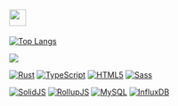 #  <img src="https://media.giphy.com/media/WUlplcMpOCEmTGBtBW/giphy.gif" width="30">

<!--
| <img src="./assets/languages/java.svg" width="24"> | <img src="./assets/languages/kotlin.svg" width="24"> | <img src="./assets/languages/javascript.svg" width="24"> | <img src="./assets/languages/typescript.svg" width="48"> | <img src="./assets/languages/html-5.svg" width="24"> | <img src="./assets/languages/css-3.svg" width="24"> | <img src="./assets/languages/rust.svg" width="24"> |
|--|--|--|--|--| -- | -- |
-->

[![Top Langs](https://github-readme-stats.vercel.app/api/top-langs/?username=y1j2x34&langs_count=10&layout=compact&theme=light)](https://github.com/anuraghazra/github-readme-stats)

![](https://github-readme-stats-liby.vercel.app/api?username=y1j2x34&show_icons=true&hide=stars&hide_title=true&theme=cobalt&hide_border=true)

[![Rust](https://img.shields.io/badge/rust-%23000000.svg?style=for-the-badge&logo=rust&logoColor=white)](https://www.rust-lang.org/)
[![TypeScript](https://img.shields.io/badge/typescript-%23007ACC.svg?style=for-the-badge&logo=typescript&logoColor=white)](https://www.typescriptlang.org/)
[![HTML5](https://img.shields.io/badge/html5-%23E34F26.svg?style=for-the-badge&logo=html5&logoColor=white)](https://html.spec.whatwg.org/)
[![Sass](https://img.shields.io/badge/Sass-%23f8f9fa.svg?style=for-the-badge&logo=sass&logoColor=%23cf649a)](https://sass-lang.com/)
<!--
[![React](https://img.shields.io/badge/react-%2320232a.svg?style=for-the-badge&logo=react&logoColor=%2361DAFB)](https://reactjs.org/)
[![Angular](https://img.shields.io/badge/angular-%23DD0031.svg?style=for-the-badge&logo=angular&logoColor=white)](https://angular.io/)
[![Vue.js](https://img.shields.io/badge/vuejs-%2335495e.svg?style=for-the-badge&logo=vuedotjs&logoColor=%234FC08D)](https://vuejs.org/)
-->
[![SolidJS](https://img.shields.io/badge/SolidJS-white?style=for-the-badge&logo=Solid&logoColor=467abe)](https://www.solidjs.com/)
[![RollupJS](https://img.shields.io/badge/RollupJS-ef3335?style=for-the-badge&logo=rollup.js&logoColor=white)](https://rollupjs.org)
[![MySQL](https://img.shields.io/badge/mysql-%2300f.svg?style=for-the-badge&logo=mysql&logoColor=white)](https://www.mysql.com/)
[![InfluxDB](https://img.shields.io/badge/InfluxDB-020a47?style=for-the-badge&logo=influxdb&logoColor=white)](https://www.influxdata.com/)

<!--
### Tools

| <img src="./assets/tools/webpack.svg" width="24"> | <img src="./assets/tools/karma.svg" width="24"> | <img src="./assets/tools/gulp.svg" width="24"> |<img src="./assets/tools/rollupjs.svg" width="24"> |<img src="./assets/tools/gradle.svg" width="24"> |<img src="./assets/tools/maven.svg" width="48"> |
|--|--|--|--|--|--|

### Frameworks/Libraries

| <img src="./assets/frameworks/spring.svg" width="24"> |<img src="./assets/frameworks/hibernate.svg" width="24"> |<img src="./assets/frameworks/mybatis-logo.png" width="48"> |<img src="./assets/frameworks/angular.svg" width="48"> |<img src="./assets/frameworks/react.svg" width="24"> |<img src="./assets/frameworks/reactivex.svg" width="24"> | <img src="./assets/frameworks/opengl-1.svg" width="24"> |
|--|--|--|--|--|--|--|
-->
<!--
### Github Repos

||||
|:-:|:-:|:-:|
|[![spring-influxdb-orm](https://github-readme-stats.vercel.app/api/pin/?username=y1j2x34&repo=spring-influxdb-orm&show_owner=true&theme=github_dark)](https://github.com/y1j2x34/spring-influxdb-orm)|[![channel-ts](https://github-readme-stats.vercel.app/api/pin/?username=y1j2x34&repo=tschannel&show_owner=true&theme=github_dark)](https://github.com/y1j2x34/tschannel)|[![txon](https://github-readme-stats.vercel.app/api/pin/?username=y1j2x34&repo=txon&show_owner=true&theme=github_dark)](https://github.com/y1j2x34/txon)|
|[![gulp-file-checksum](https://github-readme-stats.vercel.app/api/pin/?username=y1j2x34&repo=gulp-file-checksum&show_owner=true&theme=github_dark)](https://github.com/y1j2x34/gulp-file-checksum)|[![ts-transformer-member-schema](https://github-readme-stats.vercel.app/api/pin/?username=y1j2x34&repo=ts-transformer-member-schema&show_owner=true&theme=github_dark)](https://github.com/y1j2x34/ts-transformer-member-schema)|[![shortcuts](https://github-readme-stats.vercel.app/api/pin/?username=y1j2x34&repo=shortcuts&show_owner=true&theme=github_dark)](https://github.com/y1j2x34/shortcuts)|
|[![rollup-jest-boilerplate](https://github-readme-stats.vercel.app/api/pin/?username=y1j2x34&repo=rollup-jest-boilerplate&show_owner=true&theme=github_dark)](https://github.com/y1j2x34/rollup-jest-boilerplate)|[![rollup-ts-karma-mocha-chai-boilerplate](https://github-readme-stats.vercel.app/api/pin/?username=y1j2x34&repo=rollup-ts-karma-mocha-chai-boilerplate&show_owner=true&theme=github_dark)](https://github.com/y1j2x34/rollup-ts-karma-mocha-chai-boilerplate)|[![webpack-ts-karma-mocha-chai-boilerplate](https://github-readme-stats.vercel.app/api/pin/?username=y1j2x34&repo=webpack-ts-karma-mocha-chai-boilerplate&show_owner=true&theme=github_dark)](https://github.com/y1j2x34/webpack-ts-karma-mocha-chai-boilerplate)|
|[![jtex](https://github-readme-stats.vercel.app/api/pin/?username=y1j2x34&repo=jtex&show_owner=true&theme=github_dark)](https://github.com/y1j2x34/jtex)|||
-->
